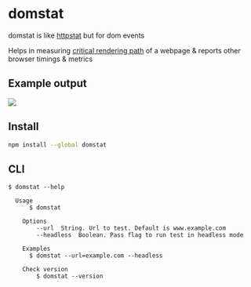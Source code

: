 # domstat

domstat is like [httpstat](https://github.com/reorx/httpstat) but for dom events

Helps in measuring [critical rendering path](https://web.dev/critical-rendering-path-measure-crp/) of a webpage & reports other browser timings & metrics

## Example output

![](https://i.ibb.co/NsFkC54/Screenshot-2022-06-26-at-00-07-39.png)

## Install

```bash
npm install --global domstat
```


## CLI

```
$ domstat --help

  Usage
	  $ domstat
	
	Options
		--url  String. Url to test. Default is www.example.com
		--headless  Boolean. Pass flag to run test in headless mode

	Examples
	  $ domstat --url=example.com --headless

	Check version
		$ domstat --version

```
